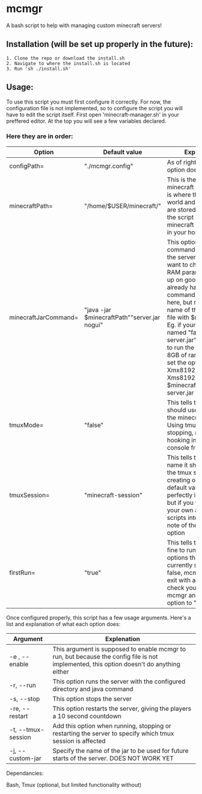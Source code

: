 # mcmgr
A bash script to help with managing custom minecraft servers!


Installation (will be set up properly in the future):
-------------
    1. Clone the repo or download the install.sh
    2. Navigate to where the install.sh is located
    3. Run 'sh ./install.sh'

Usage:
-------------
To use this script you must first configure it correctly.
For now, the configuration file is not implemented, so to configure the script you will have to edit the script itself.
First open 'minecraft-manager.sh' in your preffered editor. At the top you will see a few variables declared.

<h3>Here they are in order:</h3>

| Option      | Default value | Explenation      |
| ------------- | ------------- | ------------- |
| configPath= | "./mcmgr.config" | As of right now, this option does nothing. |
| minecraftPath= | "/home/$USER/minecraft/" | This is the path to your minecraft directory. This is where the mods, world and other folders are stored. By defualt the script assumes your minecraft directory is in in your home directory. |
| minecraftJarCommand= | "java -jar $minecraftPath""server.jar nogui" | This option sets which command is used to run the server jar file. If you want to change the RAM paramaters, look it up on google. If you already have your own command, paste it in here, but replace the name of the server jar file with $minecraftPath. Eg. if your server jar is named "fabric-server.jar" and you want to run the server with 8GB of ram, you would set the option to: "java -Xmx8192M -Xms8192M -jar $minecraftPath""fabric-server.jar nogui"|
| tmuxMode= | "false" | This tells the script if it should use tmux to run the minecraft server in. Using tmux allows for stopping, restarting and hooking into the console from mcmgr. |
| tmuxSession= | "minecraft-session" | This tells the script what name it should assign to the tmux session when creating one. The default value works perfectly in most cases, but if you want to add your own automation scripts into the mix, take note of the value of this option |
| firstRun= | "true" | This tells the script if it's fine to run with the options that are currently set. If it is false, mcmgr will always exit with a message to check your config of mcmgr and to set this option to "true" |

Once configured properly, this script has a few usage arguments. Here's a list and explanation of what each option does:

| Argument | Explenation |
| -------- | ----------- |
| -e , --enable   | This argument is supposed to enable mcmgr to run, but because the config file is not implemented, this option doesn't do anything either |
| -r, --run | This option runs the server with the configured directory and java command |
| -s, --stop | This option stops the server |
| -re, --restart | This option restarts the server, giving the players a 10 second countdown |
| -t, --tmux-session | Add this option when running, stopping or restarting the server to specify which tmux session is affected |
| -j, --custom-jar | Specify the name of the jar to be used for future starts of the server. DOES NOT WORK YET |

Dependancies:

Bash, Tmux (optional, but limited functionality without)
